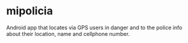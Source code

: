 mipolicia
=========

Android app that locates via GPS users in danger and to the police info about their location, name and cellphone number.
